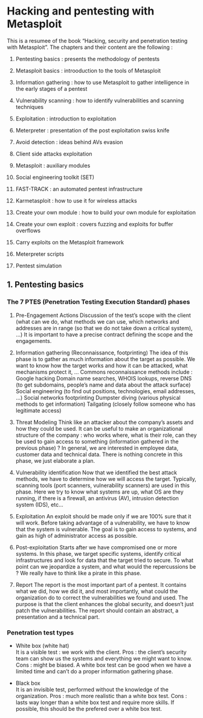 # Hacking and pentesting with Metasploit

This is a resumee of the book “Hacking, security and penetration testing with Metasploit”.
The chapters and their content are the following :

1. Pentesting basics : presents the methodology of pentests

2. Metasploit basics : introoduction to the tools of Metasploit

3. Information gathering : how to use Metasploit to gather intelligence in the early stages of a pentest
4. Vulnerability scanning : how to identify vulnerabilities and scanning techniques
5. Exploitation : introduction to exploitation
6. Meterpreter : presentation of the post exploitation swiss knife
7. Avoid detection : ideas behind AVs evasion
8. Client side attacks exploitation
9. Metasploit : auxiliary modules
10. Social engineering toolkit (SET)
11. FAST-TRACK : an automated pentest infrastructure
12. Karmetasploit : how to use it for wireless attacks
13. Create your own module : how to build your own module for exploitation
14. Create your own exploit : covers fuzzing and exploits for buffer overflows
15. Carry exploits on the Metasploit framework
16. Meterpreter scripts
17. Pentest simulation

## 1. Pentesting basics
### The 7 PTES (Penetration Testing Execution Standard) phases

1. Pre-Engagement Actions
Discussion of the test’s scope with the client (what can we do, what methods we can use, which networks and addresses are in range (so that we do not take down a critical system), …)
It is important to have a precise contract defining the scope and the engagements.

2. Information gathering (Reconnaissance, footprinting)
The idea of this phase is to gather as much information about the target as possible. We want to know how the target works and how it can be attacked, what mechanisms protect it, ... Commons reconnaissance methods include :
Google hacking
Domain name searches, WHOIS lookups, reverse DNS (to get subdomains, people’s name and data about the attack surface)
Social engineering (to find out positions, technologies, email addresses, …)
Social networks footprinting
Dumpster diving (various physical methods to get information)
Tailgating (closely follow someone who has legitimate access)

3. Threat Modeling
Think like an attacker about the company’s assets and how they could be used. It can be useful to make an organizational structure of the company : who works where, what is their role, can they be used to gain access to something (information gathered in the previous phase) ?
In general, we are interested in employee data, customer data and technical data. There is nothing concrete in this phase, we just elaborate a plan.

4. Vulnerability identification
Now that we identified the best attack methods, we have to determine how we will access the target. Typically, scanning tools (port scanners, vulnerability scanners) are used in this phase. Here we try to know what systems are up, what OS are they running, if there is a firewall, an antivirus (AV), intrusion detection system (IDS), etc…

5. Exploitation
An exploit should be made only if we are 100% sure that it will work. Before taking advantage of a vulnerability, we have to know that the system is vulnerable. The goal is to gain access to systems, and gain as high of administrator access as possible.

6. Post-exploitation
Starts after we have compromised one or more systems. In this phase, we target specific systems, identify critical infrastructures and look for data that the target tried to secure. To what point can we jeopardize a system, and what would the repercussions be ?
We really have to think like a pirate in this phase.

7. Report
The report is the most important part of a pentest. It contains what we did, how we did it, and most importantly, what could the organization do to correct the vulnerabilities we found and used. The purpose is that the client enhances the global security, and doesn’t just patch the vulnerabilities.
The report should contain an abstract, a presentation and a technical part.


### Penetration test types

* White box (white hat)\
It is a visible test : we work with the client.
Pros : the client’s security team can show us the systems and everything we might want to know.
Cons : might be biased.
A white box test can be good when we have a limited time and can’t do a proper information gathering phase.

* Black box\
It is an invisible test, performed without the knowledge of the organization.
Pros : much more realistic than a white box test.
Cons : lasts way longer than a white box test and require more skills.
If possible, this should be the prefered over a white box test.



